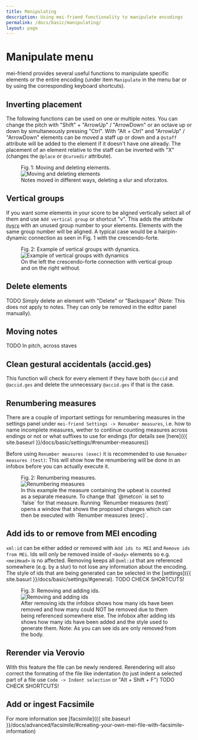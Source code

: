 ```yaml
---
title: Manipulating
description: Using mei-friend functionality to manipulate encodings
permalink: /docs/basic/manipulating/
layout: page
---
```

# Manipulate menu

mei-friend provides several useful functions to manipulate specific elements or the entire encoding (under item `Manipulate` in the menu bar or by using the corresponding keyboard shortcuts). 

## Inverting placement

The following functions can be used on one or multiple notes.  You can change the pitch with "Shift" + "ArrowUp" / "ArrowDown" or an octave up or down by simultaneously pressing "Ctrl".
With "Alt + Ctrl" and "ArrowUp" / "ArrowDown" elements can be moved a staff up or down and a `@staff` attribute will be added to the element if it doesn't have one already. The placement of an element relative to the staff can be inverted with "X" (changes the `@place` or `@curvedir` attribute).

<figure class="figure">
    <div class="figure-title">Fig.&thinsp;1: Moving and deleting elements.</div>
        <img class="figure-img" src="{{ site.baseurl }}/assets/img/manipulating/move_delete.gif" 
            alt="Moving and deleting elements" />
    <figcaption class="figure-caption">Notes moved in different ways, deleting a slur and sforzatos.</figcaption>
</figure>


## Vertical groups

If you want some elements in your score to be aligned vertically select all of them and use `Add vertical group` or shortcut "v". This adds the attribute [`@vgrp`](https://music-encoding.org/guidelines/v4/attribute-classes/att.verticalgroup.html) with an unused group number to your elements. Elements with the same group number will be aligned. A typical case would be a hairpin-dynamic connection as seen in Fig. 1 with the crescendo-forte. 

<figure class="halfwidth">
    <div class="figure-title">Fig.&thinsp;2: Example of vertical groups with dynamics.</div>
        <img class="figure-img" src="{{ site.baseurl }}/assets/img/manipulating/vgrps.PNG" 
            alt="Example of vertical groups with dynamics" />
    <figcaption class="figure-caption">On the left the crescendo-forte connection with vertical group and on the right without.</figcaption>
</figure>

## Delete elements

TODO Simply delete an element with "Delete" or "Backspace" (Note: This does not apply to notes. They can only be removed in the editor panel manually).

## Moving notes

TODO In pitch, across staves

## Clean gestural accidentals (accid.ges)

This function will check for every element if they have both `@accid` and `@accid.ges` and delete the unnecessary `@accid.ges` if that is the case.

## Renumbering measures

There are a couple of important settings for renumbering measures in the settings panel under `mei-friend Settings -> Renumber measures`, i.e. how to name incomplete measures, wether to continue counting measures across endings or not or what suffixes to use for endings (for details see [here]({{ site.baseurl }}/docs/basic/settings/#renumber-measures))

Before using `Renumber measures (exec)` it is recommended to use `Renumber measures (test)`: This will show how the renumbering will be done in an infobox before you can actually execute it.

<figure class="figure">
    <div class="figure-title">Fig.&thinsp;2: Renumbering measures.</div>
        <img class="figure-img" src="{{ site.baseurl }}/assets/img/manipulating/renumber_measures.gif" 
            alt="Renumbering measures" />
    <figcaption class="figure-caption">In this example the measure containing the upbeat is counted as a separate measure. To change that `@metcon` is set to `false` for that measure. Running `Renumber measures (test)` opens a window that shows the proposed changes which can then be executed with `Renumber measures (exec)`.</figcaption>
</figure>


## Add ids to or remove from MEI encoding

`xml:id` can be either added or removed with `Add ids to MEI` and `Remove ids from MEi`. Ids will only be removed inside of `<body>` elements so e.g. `<meiHead>` is no affected. Removing keeps all `@xml:id` that are referenced somewhere (e.g. by a slur) to not lose any information about the encoding. The style of ids that are being generated can be selected in the [settings]({{ site.basurl }}/docs/basic/settings/#general). TODO CHECK SHORTCUTS!

<figure class="figure">
    <div class="figure-title">Fig.&thinsp;3: Removing and adding ids.</div>
        <img class="figure-img" src="{{ site.baseurl }}/assets/img/manipulating/ids.gif" 
            alt="Removing and adding ids" />
    <figcaption class="figure-caption">After removing ids the infobox shows how many ids have been removed and how many could NOT be removed due to them being referenced somewhere else. The infobox after adding ids shows how many ids have been added and the style used to generate them. Note: As you can see ids are only removed from the body.</figcaption>
</figure>

## Rerender via Verovio

With this feature the file can be newly rendered. Rerendering will also correct the formating of the file like indentation (to just indent a selected part of a file use `Code -> Indent selection` or "Alt + Shift + F") TODO CHECK SHORTCUTS!

## Add or ingest Facsimile

For more information see [facsimile]({{ site.baseurl }}/docs/advanced/facsimile/#creating-your-own-mei-file-with-facsimile-information)